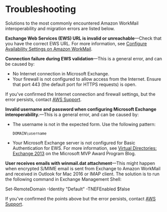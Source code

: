 # Troubleshooting<a name="troubleshooting_interop"></a>

Solutions to the most commonly encountered Amazon WorkMail interoperability and migration errors are listed below\.

**Exchange Web Services \(EWS\) URL is invalid or unreachable**—Check that you have the correct EWS URL\. For more information, see [Configure Availability Settings on Amazon WorkMail](enable_interop_wm.md)\.

**Connection failure during EWS validation**—This is a general error, and can be caused by:
+ No Internet connection in Microsoft Exchange\.
+ Your firewall is not configured to allow access from the Internet\. Ensure that port 443 \(the default port for HTTPS requests\) is open\.

If you've confirmed the Internet connection and firewall settings, but the error persists, contact [AWS Support](https://aws.amazon.com/premiumsupport/)\.

**Invalid username and password when configuring Microsoft Exchange interoperability\.**—This is a general error, and can be caused by:
+ The username is not in the expected form\. Use the following pattern:

  ```
  DOMAIN\username
  ```
+ Your Microsoft Exchange server is not configured for Basic Authentication for EWS\. For more information, see [Virtual Directories: Exchange 2013](https://docs.microsoft.com/en-us/archive/blogs/mvpawardprogram/virtual-directories-exchange-2013) on the Microsoft MVP Award Program Blog\.

**User receives emails with winmail\.dat attachment**—This might happen when encrypted S/MIME email is sent from Exchange to Amazon WorkMail and received in Outlook for Mac 2016 or IMAP client\. The solution is to run the following command in Exchange Management Shell:

Set\-RemoteDomain \-Identity "Default" \-TNEFEnabled $false

If you've confirmed the points above but the error persists, contact [AWS Support](https://aws.amazon.com/premiumsupport/)\.